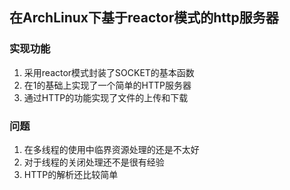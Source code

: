 ## 在ArchLinux下基于reactor模式的http服务器

### 实现功能
1. 采用reactor模式封装了SOCKET的基本函数
2. 在1的基础上实现了一个简单的HTTP服务器
3. 通过HTTP的功能实现了文件的上传和下载

### 问题
1. 在多线程的使用中临界资源处理的还是不太好
2. 对于线程的关闭处理还不是很有经验
3. HTTP的解析还比较简单